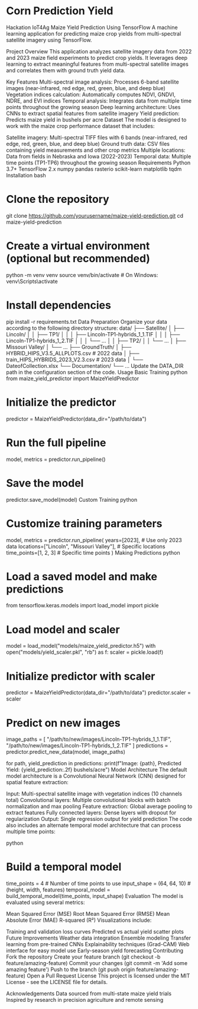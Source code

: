 # Corn Prediction Yield
 Hackation IoT4Ag
Maize Yield Prediction Using TensorFlow
A machine learning application for predicting maize crop yields from multi-spectral satellite imagery using TensorFlow.

Project Overview
This application analyzes satellite imagery data from 2022 and 2023 maize field experiments to predict crop yields. It leverages deep learning to extract meaningful features from multi-spectral satellite images and correlates them with ground truth yield data.

Key Features
Multi-spectral image analysis: Processes 6-band satellite images (near-infrared, red edge, red, green, blue, and deep blue)
Vegetation indices calculation: Automatically computes NDVI, GNDVI, NDRE, and EVI indices
Temporal analysis: Integrates data from multiple time points throughout the growing season
Deep learning architecture: Uses CNNs to extract spatial features from satellite imagery
Yield prediction: Predicts maize yield in bushels per acre
Dataset
The model is designed to work with the maize crop performance dataset that includes:

Satellite imagery: Multi-spectral TIFF files with 6 bands (near-infrared, red edge, red, green, blue, and deep blue)
Ground truth data: CSV files containing yield measurements and other crop metrics
Multiple locations: Data from fields in Nebraska and Iowa (2022-2023)
Temporal data: Multiple time points (TP1-TP6) throughout the growing season
Requirements
Python 3.7+
TensorFlow 2.x
numpy
pandas
rasterio
scikit-learn
matplotlib
tqdm
Installation
bash
# Clone the repository
git clone https://github.com/yourusername/maize-yield-prediction.git
cd maize-yield-prediction

# Create a virtual environment (optional but recommended)
python -m venv venv
source venv/bin/activate  # On Windows: venv\Scripts\activate

# Install dependencies
pip install -r requirements.txt
Data Preparation
Organize your data according to the following directory structure:
data/
├── Satellite/
│   ├── Lincoln/
│   │   ├── TP1/
│   │   │   ├── Lincoln-TP1-hybrids_1_1.TIF
│   │   │   ├── Lincoln-TP1-hybrids_1_2.TIF
│   │   │   └── ...
│   │   ├── TP2/
│   │   └── ...
│   ├── Missouri Valley/
│   └── ...
├── GroundTruth/
│   ├── HYBRID_HIPS_V3.5_ALLPLOTS.csv  # 2022 data
│   ├── train_HIPS_HYBRIDS_2023_V2.3.csv  # 2023 data
│   └── DateofCollection.xlsx
└── Documentation/
    └── ...
Update the DATA_DIR path in the configuration section of the code.
Usage
Basic Training
python
from maize_yield_predictor import MaizeYieldPredictor

# Initialize the predictor
predictor = MaizeYieldPredictor(data_dir="/path/to/data")

# Run the full pipeline
model, metrics = predictor.run_pipeline()

# Save the model
predictor.save_model(model)
Custom Training
python
# Customize training parameters
model, metrics = predictor.run_pipeline(
    years=[2023],  # Use only 2023 data
    locations=["Lincoln", "Missouri Valley"],  # Specific locations
    time_points=[1, 2, 3]  # Specific time points
)
Making Predictions
python
# Load a saved model and make predictions
from tensorflow.keras.models import load_model
import pickle

# Load model and scaler
model = load_model("models/maize_yield_predictor.h5")
with open("models/yield_scaler.pkl", "rb") as f:
    scaler = pickle.load(f)

# Initialize predictor with scaler
predictor = MaizeYieldPredictor(data_dir="/path/to/data")
predictor.scaler = scaler

# Predict on new images
image_paths = [
    "/path/to/new/images/Lincoln-TP1-hybrids_1_1.TIF",
    "/path/to/new/images/Lincoln-TP1-hybrids_1_2.TIF"
]
predictions = predictor.predict_new_data(model, image_paths)

for path, yield_prediction in predictions:
    print(f"Image: {path}, Predicted Yield: {yield_prediction:.2f} bushels/acre")
Model Architecture
The default model architecture is a Convolutional Neural Network (CNN) designed for spatial feature extraction:

Input: Multi-spectral satellite image with vegetation indices (10 channels total)
Convolutional layers: Multiple convolutional blocks with batch normalization and max pooling
Feature extraction: Global average pooling to extract features
Fully connected layers: Dense layers with dropout for regularization
Output: Single regression output for yield prediction
The code also includes an alternate temporal model architecture that can process multiple time points:

python
# Build a temporal model
time_points = 4  # Number of time points to use
input_shape = (64, 64, 10)  # (height, width, features)
temporal_model = build_temporal_model(time_points, input_shape)
Evaluation
The model is evaluated using several metrics:

Mean Squared Error (MSE)
Root Mean Squared Error (RMSE)
Mean Absolute Error (MAE)
R-squared (R²)
Visualizations include:

Training and validation loss curves
Predicted vs actual yield scatter plots
Future Improvements
 Weather data integration
 Ensemble modeling
 Transfer learning from pre-trained CNNs
 Explainability techniques (Grad-CAM)
 Web interface for easy model use
 Early-season yield forecasting
Contributing
Fork the repository
Create your feature branch (git checkout -b feature/amazing-feature)
Commit your changes (git commit -m 'Add some amazing feature')
Push to the branch (git push origin feature/amazing-feature)
Open a Pull Request
License
This project is licensed under the MIT License - see the LICENSE file for details.

Acknowledgements
Data sourced from multi-state maize yield trials
Inspired by research in precision agriculture and remote sensing
